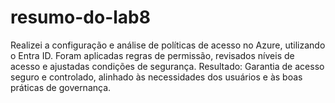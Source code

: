 # resumo-do-lab8
Realizei a configuração e análise de políticas de acesso no Azure, utilizando o Entra ID. Foram aplicadas regras de permissão, revisados níveis de acesso e ajustadas condições de segurança.
Resultado: Garantia de acesso seguro e controlado, alinhado às necessidades dos usuários e às boas práticas de governança.
